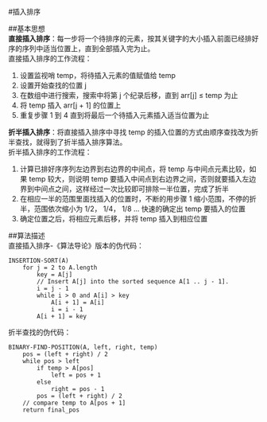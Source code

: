 #插入排序

##基本思想  
**直接插入排序**：每一步将一个待排序的元素，按其关键字的大小插入前面已经排好序的序列中适当位置上，直到全部插入完为止。  
直接插入排序的工作流程：

1. 设置监视哨 temp，将待插入元素的值赋值给 temp
2. 设置开始查找的位置 j
3. 在数组中进行搜索，搜索中将第 j 个纪录后移，直到 arr[j] ≤ temp 为止
4. 将 temp 插入 arr[j + 1] 的位置上
5. 重复步骤 1 到 4 直到将最后一个待插入元素插入适当位置为止

**折半插入排序**：将直接插入排序中寻找 temp 的插入位置的方式由顺序查找改为折半查找，就得到了折半插入排序算法。  
折半插入排序的工作流程：

1. 计算已排好序序列左边界到右边界的中间点，将 temp 与中间点元素比较，如果 temp 较大，则说明 temp 要插入中间点到右边界之间，否则就要插入左边界到中间点之间，这样经过一次比较即可排除一半位置，完成了折半
2. 在相应一半的范围里面找插入的位置时，不断的用步骤 1 缩小范围，不停的折半，范围依次缩小为 1/2， 1/4， 1/8 ... 快速的确定出 temp 要插入的位置
3. 确定位置之后，将相应元素后移，并将 temp 插入到相应位置

##算法描述  
直接插入排序-《算法导论》版本的伪代码：  
```
INSERTION-SORT(A)
	for j = 2 to A.length
		key = A[j]
		// Insert A[j] into the sorted sequence A[1 .. j - 1].
		i = j - 1
		while i > 0 and A[i] > key
			A[i + 1] = A[i]
			i = i - 1
		A[i + 1] = key
```

折半查找的伪代码：  
```
BINARY-FIND-POSITION(A, left, right, temp)
	pos = (left + right) / 2
	while pos > left
		if temp > A[pos]
			left = pos + 1
		else
			right = pos - 1
		pos = (left + right) / 2
	// compare temp to A[pos + 1]
	return final_pos
```
